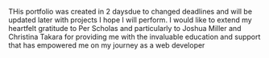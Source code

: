 THis portfolio was created in 2 daysdue to changed deadlines and will be updated later with projects I hope I will perform.
I would like to extend my heartfelt gratitude to Per Scholas and particularly to Joshua Miller and Christina Takara for providing me with the invaluable education and support that has empowered me on my journey as a web developer